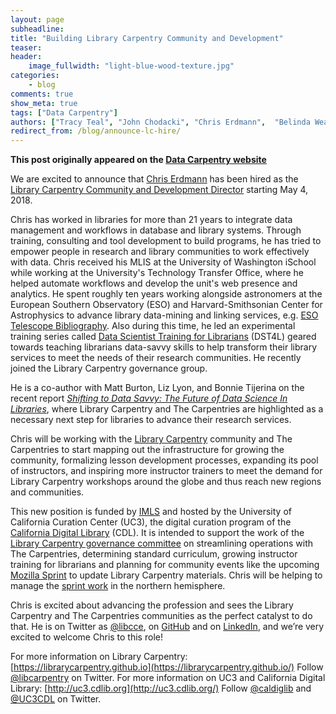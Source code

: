 ```yaml
---
layout: page
subheadline:
title: "Building Library Carpentry Community and Development"
teaser:
header:
    image_fullwidth: "light-blue-wood-texture.jpg"
categories:
    - blog
comments: true
show_meta: true
tags: ["Data Carpentry"]
authors: ["Tracy Teal", "John Chodacki", "Chris Erdmann",  "Belinda Weaver"]
redirect_from: /blog/announce-lc-hire/
--- 
```


**This post originally appeared on the [Data Carpentry website](https://datacarpentry.org)**

We are excited to announce that [Chris Erdmann](https://twitter.com/libcce) has been hired as 
the [Library Carpentry Community and Development Director](http://uc3.cdlib.org/2017/11/06/skills-training-for-librarians-expanding-library-carpentry/) starting May 4, 2018. 

Chris has worked in libraries for more than 21 years to integrate data management and workflows in database and library systems. 
Through training, consulting and tool development to build programs, he has tried to empower people in research and library 
communities to work effectively with data. Chris received his MLIS at the University of Washington iSchool 
while working at the University's Technology Transfer Office, where he helped automate workflows and develop the unit's web presence 
and analytics. He spent roughly ten years working alongside astronomers at the European Southern Observatory (ESO) and 
Harvard-Smithsonian Center for Astrophysics to advance library data-mining and linking services, 
e.g. [ESO Telescope Bibliography](https://www.eso.org/sci/libraries/telbib_methodology.html). 
Also during this time, he led an experimental training series 
called [Data Scientist Training for Librarians](http://www.dst4l.info/) (DST4L) geared towards teaching librarians 
data-savvy skills to help transform their library services to meet the needs of their research communities. He recently joined the 
Library Carpentry governance group. 

He is a co-author with Matt Burton, Liz Lyon, and Bonnie Tijerina on the 
recent report *[Shifting to Data Savvy: The Future of Data Science In Libraries](http://d-scholarship.pitt.edu/33891/)*, 
where Library Carpentry and The Carpentries are highlighted as a necessary next step for libraries to advance their 
research services. 

Chris will be working with the [Library Carpentry](https://librarycarpentry.github.io) community and 
The Carpentries to start mapping out the infrastructure for growing the community, formalizing lesson development processes, 
expanding its pool of instructors, and inspiring more instructor trainers to meet the demand for Library Carpentry workshops 
around the globe and thus reach new regions and communities.

This new position is funded by [IMLS](https://www.imls.gov/grants/awarded/re-85-17-0121-17) and hosted 
by the University of California Curation Center (UC3), the digital curation program of 
the [California Digital Library](https://www.cdlib.org/) (CDL). It is intended to support the work 
of the [Library Carpentry governance committee](https://software-carpentry.org/blog/2018/02/library-carpentry-governance.html) 
on streamlining operations with The Carpentries, determining standard curriculum, growing instructor training for librarians 
and planning for community events like the upcoming [Mozilla Sprint](https://www.mozillapulse.org/entry/642) to update
Library Carpentry materials. Chris will be helping to manage the [sprint work](http://pad.software-carpentry.org/lc-sprint-2018) in the northern hemisphere.

Chris is excited about advancing the profession and sees the Library Carpentry and The Carpentries communities as the perfect 
catalyst to do that. He is on Twitter as [@libcce](https://twitter.com/libcce), on [GitHub](https://github.com/libcce) and on [LinkedIn](https://www.linkedin.com/in/christopher-erdmann-1213a456/), and we’re very excited to welcome Chris to this role!

For more information on Library Carpentry:[https://librarycarpentry.github.io](https://librarycarpentry.github.io/) Follow [@libcarpentry](https://twitter.com/libcarpentry) on Twitter.
For more information on UC3 and California Digital Library: [http://uc3.cdlib.org](http://uc3.cdlib.org/) Follow [@caldiglib](https://twitter.com/caldiglib) and [@UC3CDL](https://twitter.com/cUC3CDL) on Twitter.  
